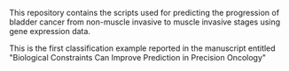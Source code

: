 This repository contains the scripts used for predicting the progression of bladder cancer from non-muscle invasive to muscle invasive stages using gene expression data.

This is the first classification example reported in the manuscript entitled "Biological Constraints Can Improve Prediction in Precision Oncology"


